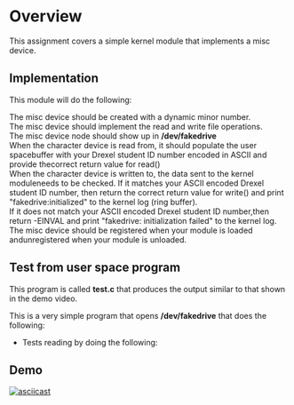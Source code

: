 # Overview
This assignment covers a simple kernel module that implements a misc device.

## Implementation
This module will do the following:

The misc device should be created with a dynamic minor number. <br />
The misc device should implement the read and write file operations. <br />
The misc device node should show up in **/dev/fakedrive** <br />
When the character device is read from, it should populate the user spacebuffer with your Drexel student ID number encoded in ASCII and provide thecorrect return value for read() <br />
When the character device is written to, the data sent to the kernel moduleneeds to be checked. If it matches your ASCII encoded Drexel student ID number, then return the correct return value for write() and print "fakedrive:initialized" to the kernel log (ring buffer). <br />
If it does not match your ASCII encoded Drexel student ID number,then return -EINVAL and print "fakedrive: initialization failed" to the kernel log. <br />
The misc device should be registered when your module is loaded andunregistered when your module is unloaded. <br />

## Test from user space program
This program is called **test.c** that produces the output similar to that shown in the demo video. <br />

This is a very simple program that opens **/dev/fakedrive** that does the following: <br />
  * Tests reading by doing the following:


## Demo
[![asciicast](https://asciinema.org/a/wbdJOrpQEANF3NnuRklDHG4A5.svg)](https://asciinema.org/a/wbdJOrpQEANF3NnuRklDHG4A5)
